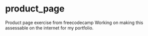 # product_page
Product page exercise from freecodecamp
Working on making this assessable on the internet for my portfolio. 
